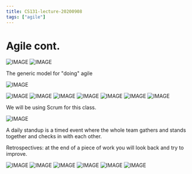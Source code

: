 ```yaml
---
title: CS131-lecture-20200908
tags: ["agile"]
---
```


# Agile cont.

![IMAGE](/392FCD642BA6B0C33C94BD06EDC0D4AF.jpg)
![IMAGE](/F868C76949B619A921893EB2AA83FB8B.jpg)

The generic model for "doing" agile

![IMAGE](/34383AEAC590DA012E57D62C765894F1.jpg)

![IMAGE](/2D02E798E4D98C5722B24612A960A371.jpg)
![IMAGE](/75CFDAB32AC833262E1030D9B199FB43.jpg)
![IMAGE](/B5CAC89B461172FE56A374529F694596.jpg)
![IMAGE](/1E9B73F4FAA5F4C8B8B9F4C7182AC5C2.jpg)
![IMAGE](/28FDCC3AB9B9E8A1FCDCD5868A96AC36.jpg)
![IMAGE](/B296CB04D7EEFDEE884BB0C1A5C74C63.jpg)
![IMAGE](/F78DF9531AABE8C3463B6E330A5DC0D1.jpg)

We will be using Scrum for this class.

![IMAGE](/838FA80A5AD13C5D442CB52C9F261816.jpg)

A daily standup is a timed event where the whole team gathers and stands together and checks in with each other.

Retrospectives: at the end of a piece of work you will look back and try to improve.

![IMAGE](/27D0343862EB6D93C30A122131BFF095.jpg)
![IMAGE](/4D479792B53CC24C9AF11BDA179FEE17.jpg)
![IMAGE](/6B9FB13F4EC236BF5014AA9675DAFE80.jpg)
![IMAGE](/F4BC100A06DEDE1701978A2E6AF6A2FF.jpg)
![IMAGE](/573E916F1AE4F5557393C71AD01F3083.jpg)
![IMAGE](/C3C37AFF19E72BB624318DD9FBD32ED2.jpg)
